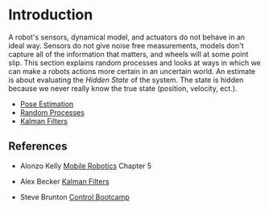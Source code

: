 # Introduction
A robot's sensors, dynamical model, and actuators do not behave in an ideal way. Sensors do not give noise free measurements, models don't capture all of the information that matters, and wheels will at some point slip.  This section explains random processes and looks at ways in which we can make a robots actions more certain in an uncertain world.  An estimate is about evaluating the *Hidden State* of the system. The state is hidden because we never really know the true state (position, velocity, ect.).

- [Pose Estimation](poseEstimation.md)
- [Random Processes](randomProcesses.md)
- [Kalman Filters](kalmanFilters.md)

## References
- Alonzo Kelly [Mobile Robotics](https://www.cambridge.org/core/books/mobile-robotics/5BF238489F9BC337C0736432C87B3091) Chapter 5

- Alex Becker [Kalman Filters](https://www.kalmanfilter.net/default.aspx)

- Steve Brunton [Control Bootcamp](https://www.youtube.com/playlist?list=PLMrJAkhIeNNR20Mz-VpzgfQs5zrYi085m)

<!-- <h3><span style="float:left">
<a href="../../index">Home</a></span> -->